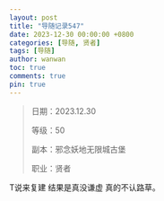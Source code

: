 ```yaml
---
layout: post
title: "导随记录547"
date: 2023-12-30 00:00:00 +0800
categories: [导随, 贤者]
tags: [导随]
author: wanwan
toc: true
comments: true
pin: true
---
```

> 日期：2023.12.30
>
> 等级：50
>
> 副本：邪念妖地无限城古堡
>
> 职业：贤者

T说来复建 结果是真没谦虚 真的不认路草。